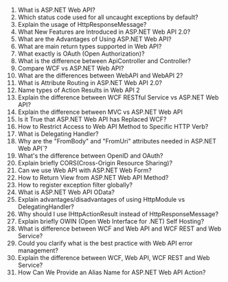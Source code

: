 1. What is ASP.NET Web API?
2. Which status code used for all uncaught exceptions by default?
3. Explain the usage of HttpResponseMessage?
4. What New Features are Introduced in ASP.NET Web API 2.0?
5. What are the Advantages of Using ASP.NET Web API?
6. What are main return types supported in Web API?
7. What exactly is OAuth (Open Authorization)?
8. What is the difference between ApiController and Controller?
9. Compare WCF vs ASP.NET Web API?
10. What are the differences between WebAPI and WebAPI 2?
11. What is Attribute Routing in ASP.NET Web API 2.0?
12. Name types of Action Results in Web API 2
13. Explain the difference between WCF RESTful Service vs ASP.NET Web API?
14. Explain the difference between MVC vs ASP.NET Web API
15. Is it True that ASP.NET Web API has Replaced WCF?
16. How to Restrict Access to Web API Method to Specific HTTP Verb?
17. What is Delegating Handler?
18. Why are the "FromBody" and "FromUri" attributes needed in ASP.NET Web API`?
19. What's the difference between OpenID and OAuth?
20. Explain briefly CORS(Cross-Origin Resource Sharing)?
21. Can we use Web API with ASP.NET Web Form?
22. How to Return View from ASP.NET Web API Method?
23. How to register exception filter globally?
24. What is ASP.NET Web API OData?
25. Explain advantages/disadvantages of using HttpModule vs DelegatingHandler?
26. Why should I use IHttpActionResult instead of HttpResponseMessage?
27. Explain briefly OWIN (Open Web Interface for .NET) Self Hosting?
28. What is difference between WCF and Web API and WCF REST and Web Service?
29. Could you clarify what is the best practice with Web API error management?
30. Explain the difference between WCF, Web API, WCF REST and Web Service?
31. How Can We Provide an Alias Name for ASP.NET Web API Action?
